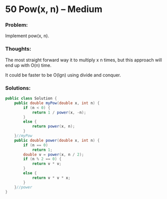 # 50 Pow(x, n) – Medium


### Problem:



Implement pow(x, n).


### Thoughts:



The most straight forward way it to multiply x n times, but this approach will end up with O(n) time.

It could be faster to be O(lgn) using divide and conquer.


### Solutions:



```java
public class Solution {
    public double myPow(double x, int n) {
        if (n < 0) {
            return 1 / power(x, -n);
        } 
        else {
            return power(x, n);
        }
    }//myPow
    public double power(double x, int n) {
        if (n == 0)
            return 1;
        double v = power(x, n / 2);
        if (n % 2 == 0) {
            return v * v;
        } 
        else {
            return v * v * x;
        }
    }//power
}
```